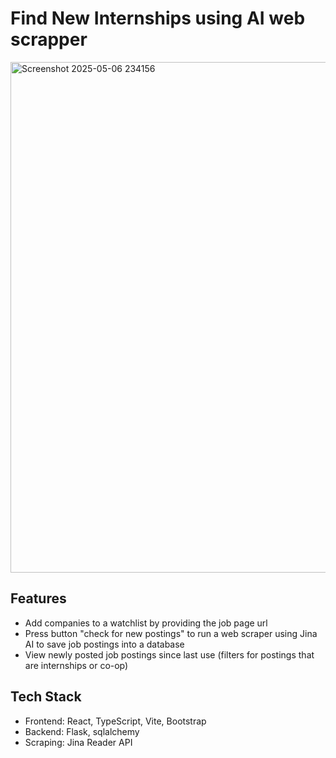 # Find New Internships using AI web scrapper

<img width="817" alt="Screenshot 2025-05-06 234156" src="https://github.com/user-attachments/assets/f311947a-5065-4971-b0ff-b28c0a284638" />

## Features
- Add companies to a watchlist by providing the job page url
- Press button "check for new postings" to run a web scraper using Jina AI to save job postings into a database
- View newly posted job postings since last use (filters for postings that are internships or co-op)

## Tech Stack
- Frontend: React, TypeScript, Vite, Bootstrap 
- Backend: Flask, sqlalchemy
- Scraping: Jina Reader API
